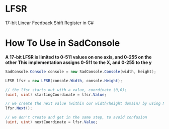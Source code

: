 # LFSR
 17-bit Linear Feedback Shift Register in C#

# How To Use in SadConsole
**A 17-bit LFSR is limited to 0-511 values on one axis, and 0-255 on the other**
**This implementation assigns 0-511 to the X, and 0-255 to the y**

```cs
SadConsole.Console console = new SadConsole.Console(width, height);

LFSR lfsr = new LFSR(console.Width, console.Height);

// the lfsr starts out with a value, coordinate (0,0);
(uint, uint) startingCoordinate = lfsr.Value;

// we create the next value (within our width/height domain) by using Next
lfsr.Next();

// we don't create and get in the same step, to avoid confusion
(uint, uint) nextCoordinate = lfsr.Value;
```
